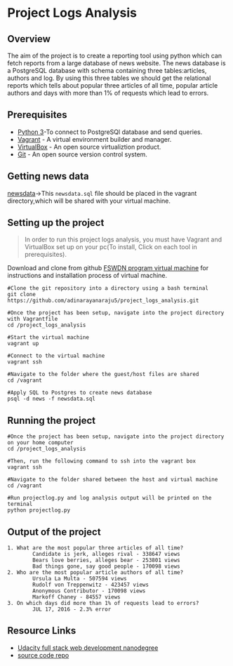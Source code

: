 # Project Logs Analysis


## Overview
The aim of the project is to create a reporting tool using python which can fetch reports from a large database of news website. The news database is a PostgreSQL database with schema containing three tables:articles, authors and log. By using this three tables we should get the relational reports which tells about popular three articles of all time, popular article authors and days with more than 1% of requests which lead to errors.

## Prerequisites
* [Python 3](https://www.python.org/downloads/)-To connect to PostgreSQl database and send queries.
* [Vagrant](https://www.vagrantup.com/downloads.html) - A virtual environment builder and manager.
* [VirtualBox](https://www.virtualbox.org/wiki/Downloads) - An open source virtualiztion product.
* [Git](https://git-scm.com/downloads) - An open source version control system.

## Getting news data
[newsdata](https://d17h27t6h515a5.cloudfront.net/topher/2016/August/57b5f748_newsdata/newsdata.zip)->This `newsdata.sql` file should be placed in the vagrant directory,which will be shared with your virtual machine.

## Setting up the project
> In order to run this project logs analysis, you must have Vagrant and VirtualBox set up on your pc(To install, Click on each tool in prerequisites).

Download and clone from github [FSWDN program virtual machine](https://github.com/udacity/fullstack-nanodegree-vm) for instructions and installation process of virtual machine.  

```
#Clone the git repository into a directory using a bash terminal
git clone https://github.com/adinarayanaraju5/project_logs_analysis.git

#Once the project has been setup, navigate into the project directory with Vagrantfile
cd /project_logs_analysis

#Start the virtual machine
vagrant up

#Connect to the virtual machine
vagrant ssh

#Navigate to the folder where the guest/host files are shared
cd /vagrant

#Apply SQL to Postgres to create news database
psql -d news -f newsdata.sql
```
## Running the project
```
#Once the project has been setup, navigate into the project directory on your home computer
cd /project_logs_analysis

#Then, run the following command to ssh into the vagrant box
vagrant ssh

#Navigate to the folder shared between the host and virtual machine
cd /vagrant

#Run projectlog.py and log analysis output will be printed on the terminal
python projectlog.py
```

## Output of the project
```
1. What are the most popular three articles of all time?
        Candidate is jerk, alleges rival - 338647 views
        Bears love berries, alleges bear - 253801 views
        Bad things gone, say good people - 170098 views
2. Who are the most popular article authors of all time?
        Ursula La Multa - 507594 views
        Rudolf von Treppenwitz - 423457 views
        Anonymous Contributor - 170098 views
        Markoff Chaney - 84557 views
3. On which days did more than 1% of requests lead to errors?
        JUL 17, 2016 - 2.3% error
```
## Resource Links
* [Udacity full stack web development nanodegree](https://www.udacity.com/course/full-stack-web-developer-nanodegree--nd004)
* [source code repo](https://github.com/adinarayanaraju5/project_logs_analysis.git)
